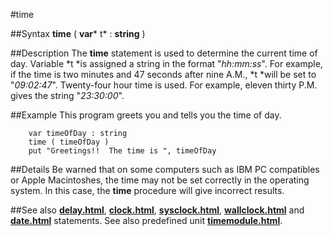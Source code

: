 
#time

##Syntax
**time** ( **var*** t*  : **string** )



##Description
The **time** statement is used to determine the current time of day. Variable *t *is assigned a string in the format "*hh:mm:ss*". For example, if the time is two minutes and 47 seconds after nine A.M., *t *will be set to "*09:02:47*". Twenty-four hour time is used. For example, eleven thirty P.M. gives the string "*23:30:00*".



##Example
This program greets you and tells you the time of day.


        var timeOfDay : string
        time ( timeOfDay )
        put "Greetings!!  The time is ", timeOfDay
##Details
Be warned that on some computers such as IBM PC compatibles or Apple Macintoshes, the time may not be set correctly in the operating system. In this case, the **time** procedure will give incorrect results.



##See also
**[delay.html](delay)**, **[clock.html](clock)**, **[sysclock.html](sysclock)**, **[wallclock.html](wallclock)** and **[date.html](date)** statements.
See also predefined unit **[timemodule.html](Time)**.


